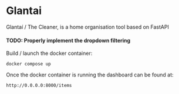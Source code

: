 # Glantai
Glantaí / The Cleaner, is a home organisation tool based on FastAPI

#### TODO: Properly implement the dropdown filtering


Build / launch the docker container:
```
docker compose up
```

Once the docker container is running the dashboard can be found at:
```
http://0.0.0.0:8000/items
```
